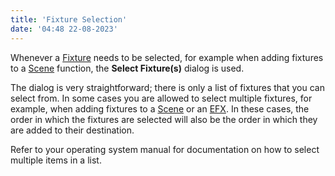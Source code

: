 ```yaml
---
title: 'Fixture Selection'
date: '04:48 22-08-2023'
---
```


Whenever a [Fixture](/basics/glossary-and-concepts#fixtures) needs to be selected, for example when adding fixtures to a [Scene](/basics/glossary-and-concepts#scene) function, the **Select Fixture(s)** dialog is used.

The dialog is very straightforward; there is only a list of fixtures that you can select from. In some cases you are allowed to select multiple fixtures, for example, when adding fixtures to a [Scene](/basics/glossary-and-concepts#scene) or an [EFX](/basics/glossary-and-concepts#efx). In these cases, the order in which the fixtures are selected will also be the order in which they are added to their destination.

Refer to your operating system manual for documentation on how to select multiple items in a list.